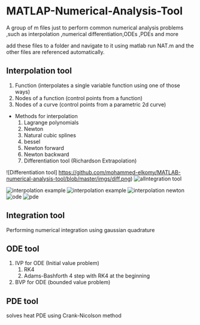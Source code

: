 # MATLAP-Numerical-Analysis-Tool
A group of m files just to perform common numerical analysis problems ,such as interpolation ,numerical differentiation,ODEs ,PDEs and more

add these files to a folder and navigate to it using matlab 
run NAT.m and the other files are referenced automatically.


## Interpolation tool
1. Function (interpolates a single variable function using one of those ways)
2. Nodes of a function (control points from a function)
3. Nodes of a curve (control points from a parametric 2d curve)

- Methods for interpolation
  1. Lagrange polynomials
  2. Newton
  3. Natural cubic splines
  4. bessel
  5. Newton forward
  6. Newton backward
  7. Differentiation tool (Richardson Extrapolation)
  
![Differentiation tool] https://github.com/mohammed-elkomy/MATLAB-numerical-analysis-tool/blob/master/imgs/diff.png) 
![alIntegration tool](https://github.com/mohammed-elkomy/MATLAB-numerical-analysis-tool/blob/master/imgs/integ.png) 

![interpolation example](https://github.com/mohammed-elkomy/MATLAB-numerical-analysis-tool/blob/master/imgs/interp%201.png) 
![interpolation example](https://github.com/mohammed-elkomy/MATLAB-numerical-analysis-tool/blob/master/imgs/interp%202.png) 
![interpolation newton](https://github.com/mohammed-elkomy/MATLAB-numerical-analysis-tool/blob/master/imgs/newton%20interpolation.png) 
![ode](https://github.com/mohammed-elkomy/MATLAB-numerical-analysis-tool/blob/master/imgs/ode.png) 
![pde](https://github.com/mohammed-elkomy/MATLAB-numerical-analysis-tool/blob/master/imgs/pde.png) 
 
## Integration tool 
Performing numerical integration using gaussian quadrature

## ODE tool
1. IVP for ODE (Initial value problem)
   1. RK4
   2. Adams-Bashforth 4 step with RK4 at the beginning
2. BVP for ODE (bounded value problem)

## PDE tool
solves heat PDE using Crank-Nicolson method
